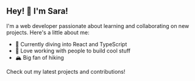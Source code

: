 ## Hey! 👋 I'm Sara!

I'm a web developer passionate about learning and collaborating on new projects. Here's a little about me:

- 🚀 Currently diving into React and TypeScript
- 🧩 Love working with people to build cool stuff
- 🏔️ Big fan of hiking

Check out my latest projects and contributions!

<!--
**saragarrofe/saragarrofe** is a ✨ _special_ ✨ repository because its `README.md` (this file) appears on your GitHub profile.

Here are some ideas to get you started:

- 🔭 I’m currently working on ...
- 🌱 I’m currently learning ...
- 👯 I’m looking to collaborate on ...
- 🤔 I’m looking for help with ...
- 💬 Ask me about ...
- 📫 How to reach me: ...
- 😄 Pronouns: ...
- ⚡ Fun fact: ...
-->

